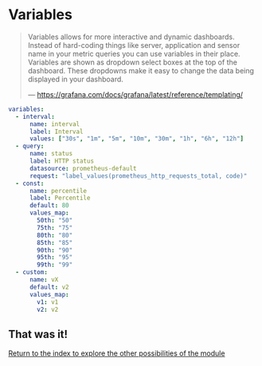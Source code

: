 # Variables

> Variables allows for more interactive and dynamic dashboards. Instead of
> hard-coding things like server, application and sensor name in your metric
> queries you can use variables in their place. Variables are shown as
> dropdown select boxes at the top of the dashboard. These dropdowns
> make it easy to change the data being displayed in your dashboard.
>
> — https://grafana.com/docs/grafana/latest/reference/templating/

```yaml
variables:
  - interval:
      name: interval
      label: Interval
      values: ["30s", "1m", "5m", "10m", "30m", "1h", "6h", "12h"]
  - query:
      name: status
      label: HTTP status
      datasource: prometheus-default
      request: "label_values(prometheus_http_requests_total, code)"
  - const:
      name: percentile
      label: Percentile
      default: 80
      values_map:
        50th: "50"
        75th: "75"
        80th: "80"
        85th: "85"
        90th: "90"
        95th: "95"
        99th: "99"
  - custom:
      name: vX
      default: v2
      values_map:
        v1: v1
        v2: v2
```

## That was it!

[Return to the index to explore the other possibilities of the module](index.md)
